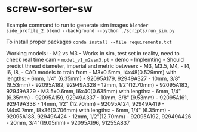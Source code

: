# screw-sorter-sw

Example command to run to generate sim images
`blender side_profile_2.blend --background --python ./scripts/run_sim.py`

To install proper packages
`conda install --file requirements.txt`

Working models:
    - M2 vs M3
        - Works in sim, test set in reality, need to check real time cam 
        - `model_v1_m2vsm3.pt`
    - demo
        - Implemting
        - Should predict thread diameter, imperial and metric between:
            - M3, M3.5, M4,
            - I4, I6, I8,
        - CAD models to train from
            - M3x0.5mm, I4x48(0.529mm) with lengths:
                - 6mm, 1/4" (6.35mm)
                    - 92095A179, 92949A327
                - 10mm, 3/8" (9.53mm)
                    - 92095A182, 92949A328
                - 12mm, 1/2"(12.70mm)
                    - 92095A183, 92949A329
            - M3.5x0.6mm, I6x40(0.635mm) with lengths:
                - 6mm, 1/4" (6.35mm)
                    - 92095A159, 92949A337
                - 10mm, 3/8" (9.53mm)
                    - 92095A161, 92949A338
                - 14mm, 1/2" (12.70mm)
                    - 92095A124, 92949A419
            - M4x0.7mm, I8x36(0.706mm) with lengths:
                - 6mm, 1/4" (6.35mm)
                    - 92095A188, 92949A424
                - 12mm, 1/2"(12.70mm)
                    - 92095A192, 92949A426
                - 20mm, 3/4"(19.05mm)
                    - 92095A196, 91255A837
